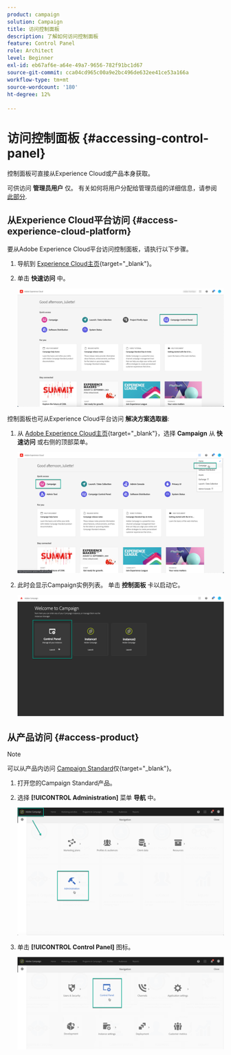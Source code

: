```yaml
---
product: campaign
solution: Campaign
title: 访问控制面板
description: 了解如何访问控制面板
feature: Control Panel
role: Architect
level: Beginner
exl-id: eb67af6e-a64e-49a7-9656-782f91bc1d67
source-git-commit: cca04cd965c00a9e2bc496de632ee41ce53a166a
workflow-type: tm+mt
source-wordcount: '180'
ht-degree: 12%

---
```


# 访问控制面板 {#accessing-control-panel}

控制面板可直接从Experience Cloud或产品本身获取。

可供访问 **管理员用户** 仅。 有关如何将用户分配给管理员组的详细信息，请参阅 [此部分](../../discover/using/managing-permissions.md).

## 从Experience Cloud平台访问 {#access-experience-cloud-platform}

要从Adobe Experience Cloud平台访问控制面板，请执行以下步骤。

1. 导航到 [Experience Cloud主页](https://experiencecloud.adobe.com/){target=&quot;_blank&quot;}。

1. 单击 **快速访问** 中。

   ![](assets/do-not-localize/quickaccess.png)

控制面板也可从Experience Cloud平台访问 **解决方案选取器**:

1. 从 [Adobe Experience Cloud主页](https://experiencecloud.adobe.com/){target=&quot;_blank&quot;}，选择 **Campaign** 从 **快速访问** 或右侧的顶部菜单。

   ![](assets/do-not-localize/control_panel_access1.png)

1. 此时会显示Campaign实例列表。 单击 **控制面板** 卡以启动它。

   ![](assets/do-not-localize/control_panel_access2.png)

## 从产品访问 {#access-product}

>[!NOTE]
>
>可以从产品内访问 [Campaign Standard](https://experienceleague.adobe.com/docs/campaign-standard/using/campaign-standard-home.html?lang=zh-Hans)仅{target=&quot;_blank&quot;}。

1. 打开您的Campaign Standard产品。

1. 选择 **[!UICONTROL Administration]** 菜单 **导航** 中。

   ![](assets/control_panel_access3.png)

1. 单击 **[!UICONTROL Control Panel]** 图标。

   ![](assets/control_panel_access4.png)
